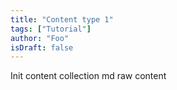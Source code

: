 ```yaml
---
title: "Content type 1"
tags: ["Tutorial"]
author: "Foo"
isDraft: false
---
```


Init content collection md raw content